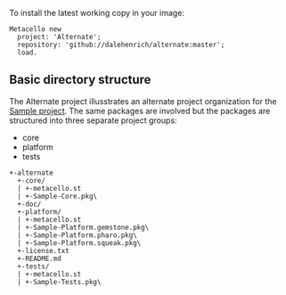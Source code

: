 To install the latest working copy in your image:

```Smalltalk
Metacello new
  project: 'Alternate';
  repository: 'github://dalehenrich/alternate:master';
  load.
```

## Basic directory structure

The Alternate project illusstrates an alternate project organization for the [Sample project][1]. The same packages are involved
but the packages are structured into three separate project groups:

 * core
 * platform
 * tests

```
+-alternate
  +-core/
  | +-metacello.st
  | +-Sample-Core.pkg\
  +-doc/
  +-platform/
  | +-metacello.st
  | +-Sample-Platform.gemstone.pkg\
  | +-Sample-Platform.pharo.pkg\
  | +-Sample-Platform.squeak.pkg\
  +-license.txt
  +-README.md
  +-tests/
  | +-metacello.st
  | +-Sample-Tests.pkg\
```

[1]: https://github.com/dalehenrich/sample
